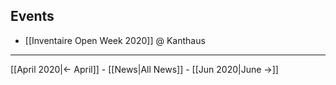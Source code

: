 <!-- LANG:EN, title="May 2020"-->
## Events
* [[Inventaire Open Week 2020]] @ Kanthaus

<hr>

[[April 2020|← April]] - [[News|All News]] - [[Jun 2020|June →]]